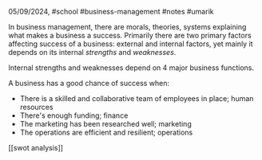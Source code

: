 05/09/2024, #school #business-management #notes #umarik 

In business management, there are morals, theories, systems explaining what makes a business a success. Primarily there are two primary factors affecting success of a business: external and internal factors, yet mainly it depends on its internal *strengths* and *weaknesses*. 

Internal strengths and weaknesses depend on 4 major business functions. 

A business has a good chance of success when:
- There is a skilled and collaborative team of employees in place; human resources
- There's enough funding; finance
- The marketing has been researched well; marketing
- The operations are efficient and resilient; operations

[[swot analysis]]